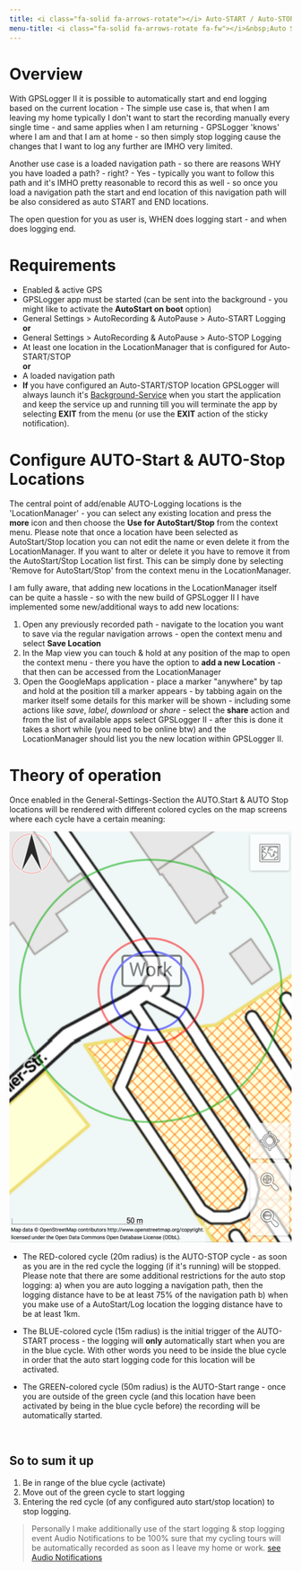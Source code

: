 ```yaml
---
title: <i class="fa-solid fa-arrows-rotate"></i> Auto-START / Auto-STOP logging
menu-title: <i class="fa-solid fa-arrows-rotate fa-fw"></i>&nbsp;Auto START/STOP
---
```


# Overview

With GPSLogger II it is possible to automatically start and end logging based on the current location - The simple use
case is, that when I am leaving my home typically I don't want to start the recording manually every single time - and
same applies when I am returning - GPSLogger 'knows' where I am and that I am at home - so then simply stop logging
cause the changes that I want to log any further are IMHO very limited.

Another use case is a loaded navigation path - so there are reasons WHY you have loaded a path? - right? - Yes -
typically you want to follow this path and it's IMHO pretty reasonable to record this as well - so once you load a
navigation path the start and end location of this navigation path will be also considered as auto START and END
locations.

The open question for you as user is, WHEN does logging start - and when does logging end.

# Requirements

- Enabled & active GPS
- GPSLogger app must be started (can be sent into the background - you might like to activate the **AutoStart on boot**
  option)
- General Settings > AutoRecording & AutoPause > Auto-START Logging <i class="fa-solid fa-toggle-on"></i>
<br/>**or**<br/>
- General Settings > AutoRecording & AutoPause > Auto-STOP Logging <i class="fa-solid fa-toggle-on"></i>
- At least one location in the LocationManager that is configured for Auto-START/STOP
<br/>**or**<br/>
- A loaded navigation path
- **If** you have configured an Auto-START/STOP location GPSLogger will always launch it's
  [Background-Service](./1100-data.html#service) when you start the application and keep the service up and running till
  you will terminate the app by selecting **EXIT** from the menu (or use the **EXIT** action of the sticky notification).

# Configure  AUTO-Start & AUTO-Stop Locations

The central point of add/enable AUTO-Logging locations is the 'LocationManager' - you can select any existing location
and press the <i class="fa-solid fa-circle-chevron-down"></i> **more** icon and then choose the 
**Use for AutoStart/Stop** from the context menu. Please note that once a location have been selected as AutoStart/Stop
location you can not edit the name or even delete it from the LocationManager. If you want to alter or delete it you
have to remove it from the AutoStart/Stop Location list first. This can be simply done by selecting 'Remove for
AutoStart/Stop' from the context menu in the LocationManager.

I am fully aware, that adding new locations in the LocationManager itself can be quite a hassle - so with the new build
of GPSLogger II I have implemented some new/additional ways to add new locations:

1. Open any previously recorded path - navigate to the location you want to save via the regular navigation arrows -
   open the context menu and select **Save Location**
2. In the Map view you can touch & hold at any position of the map to open the context menu - there you have the option
   to **add a new Location** - that then can be accessed from the LocationManager
3. Open the GoogleMaps application - place a marker "anywhere" by tap and hold at the position till a marker appears -
   by tabbing again on the marker itself some details for this marker will be shown - including some actions like 
   _save_, _label_, _download_ or _share_ - select the **share** action and from the list of available
   apps select GPSLogger II - after this is done it takes a short while (you need to be online btw) and the
   LocationManager should list you the new location within GPSLogger II.

# Theory of operation

Once enabled in the General-Settings-Section the AUTO.Start & AUTO Stop locations will be rendered with different
colored cycles on the map screens where each cycle have a certain meaning:

<span class="shot">![auto-start-stop-ranges](/assets/img/gpsl/auto-start-stop-ranges.png)</span>

- The RED-colored cycle (20m radius) is the AUTO-STOP cycle - as soon as you are in the red cycle the logging (if it's
  running) will be stopped. Please note that there are some additional restrictions for the auto stop logging: a) when
  you are auto logging a navigation path, then the logging distance have to be at least 75% of the navigation path b)
  when you make use of a AutoStart/Log location the logging distance have to be at least 1km.

- The BLUE-colored cycle (15m radius) is the initial trigger of the AUTO-START process - the logging will **only**
  automatically start when you are in the blue cycle. With other words you need to be inside the blue cycle in order
  that the auto start logging code for this location will be activated.

- The GREEN-colored cycle (50m radius) is the AUTO-Start range - once you are outside of the green cycle (and this
  location have been activated by being in the blue cycle before) the recording will be automatically started.
<br class="shot-end"/>

## So to sum it up

1. Be in range of the blue cycle (activate)
2. Move out of the green cycle to start logging
3. Entering the red cycle (of any configured auto start/stop location) to stop logging.

> Personally I make additionally use of the start logging & stop logging event Audio Notifications to be 100% sure that
> my cycling tours will be automatically recorded as soon as I leave my home or work.
> [see Audio Notifications](./3010-audioalerts.html#events) 